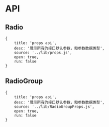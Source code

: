 # API

<!-- > ~详细的~ 介绍了提供的所有接口, 对应的可配置参数~, 以及可能的使用示例和说明~ -->

## Radio

````code
{
    title: 'props api',
    desc: '展示所有的接口默认参数，和参数数据类型',
    source: '../lib/props.js',
    open: true,
    run: false
}
````

## RadioGroup

````code
{
    title: 'props api',
    desc: '展示所有的接口默认参数，和参数数据类型',
    source: '../lib/RadioGroupProps.js',
    open: true,
    run: false
}
````